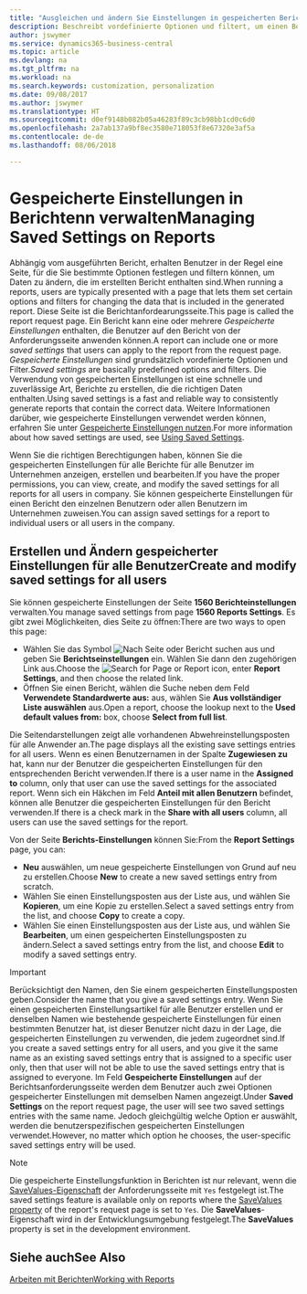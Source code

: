 ```yaml
---
title: "Ausgleichen und ändern Sie Einstellungen in gespeicherten Berichten | Microsoft Docs"
description: Beschreibt vordefinierte Optionen und filtert, um einen Bericht anzupassen und die richtigen Daten zu generieren.
author: jswymer
ms.service: dynamics365-business-central
ms.topic: article
ms.devlang: na
ms.tgt_pltfrm: na
ms.workload: na
ms.search.keywords: customization, personalization
ms.date: 09/08/2017
ms.author: jswymer
ms.translationtype: HT
ms.sourcegitcommit: d0ef9148b082b05a46283f89c3cb98bb1cd0c6d0
ms.openlocfilehash: 2a7ab137a9bf8ec3580e718053f8e67320e3af5a
ms.contentlocale: de-de
ms.lasthandoff: 08/06/2018

---
```

# <a name="managing-saved-settings-on-reports"></a><span data-ttu-id="2e06e-103">Gespeicherte Einstellungen in Berichtenn verwalten</span><span class="sxs-lookup"><span data-stu-id="2e06e-103">Managing Saved Settings on Reports</span></span>
<span data-ttu-id="2e06e-104">Abhängig vom ausgeführten Bericht, erhalten Benutzer in der Regel eine Seite, für die Sie bestimmte Optionen festlegen und filtern können, um Daten zu ändern, die im erstellten Bericht enthalten sind.</span><span class="sxs-lookup"><span data-stu-id="2e06e-104">When running a reports, users are typically presented with a page that lets them set certain options and filters for changing the data that is included in the generated report.</span></span> <span data-ttu-id="2e06e-105">Diese Seite ist die Berichtanfordearungsseite.</span><span class="sxs-lookup"><span data-stu-id="2e06e-105">This page is called the report request page.</span></span> <span data-ttu-id="2e06e-106">Ein Bericht kann eine oder mehrere *Gespeicherte Einstellungen* enthalten, die Benutzer auf den Bericht von der Anforderungsseite anwenden können.</span><span class="sxs-lookup"><span data-stu-id="2e06e-106">A report can include one or more *saved settings* that users can apply to the report from the request page.</span></span> <span data-ttu-id="2e06e-107">*Gespeicherte Einstellungen* sind grundsätzlich vordefinierte Optionen und Filter.</span><span class="sxs-lookup"><span data-stu-id="2e06e-107">*Saved settings* are basically predefined options and filters.</span></span> <span data-ttu-id="2e06e-108">Die Verwendung von gespeicherten Einstellungen ist eine schnelle und zuverlässige Art, Berichte zu erstellen, die die richtigen Daten enthalten.</span><span class="sxs-lookup"><span data-stu-id="2e06e-108">Using saved settings is a fast and reliable way to consistently generate reports that contain the correct data.</span></span> <span data-ttu-id="2e06e-109">Weitere Informationen darüber, wie gespeicherte Einstellungen verwendet werden können, erfahren Sie unter [Gespeicherte Einstellungen nutzen](ui-work-report.md#SavedSettings).</span><span class="sxs-lookup"><span data-stu-id="2e06e-109">For more information about how saved settings are used, see [Using Saved Settings](ui-work-report.md#SavedSettings).</span></span>

<span data-ttu-id="2e06e-110">Wenn Sie die richtigen Berechtigungen haben, können Sie die gespeicherten Einstellungen für alle Berichte für alle Benutzer im Unternehmen anzeigen, erstellen und bearbeiten.</span><span class="sxs-lookup"><span data-stu-id="2e06e-110">If you have the proper permissions, you can view, create, and modify the saved settings for all reports for all users in company.</span></span> <span data-ttu-id="2e06e-111">Sie können gespeicherte Einstellungen für einen Bericht den einzelnen Benutzern oder allen Benutzern im Unternehmen zuweisen.</span><span class="sxs-lookup"><span data-stu-id="2e06e-111">You can assign saved settings for a report to individual users or all users in the company.</span></span>

<!-- 
## Apply saved settings to a report
1. Open the report.

   The report request page appears.    
2. In the **Saved Settings** section of the page, set the **Name** field  to the saved settings that you want to use.

   The **Saved Settings** section only appears if the report has been run before or if there are existing saved settings entries. The saved settings entry called **Last used options and filters** is always available. These settings are the option and filter values that were used the last time you ran the report.

-->

## <a name="create-and-modify-saved-settings-for-all-users"></a><span data-ttu-id="2e06e-112">Erstellen und Ändern gespeicherter Einstellungen für alle Benutzer</span><span class="sxs-lookup"><span data-stu-id="2e06e-112">Create and modify saved settings for all users</span></span>
<span data-ttu-id="2e06e-113">Sie können gespeicherte Einstellungen der Seite **1560 Berichteinstellungen** verwalten.</span><span class="sxs-lookup"><span data-stu-id="2e06e-113">You manage saved settings from page **1560 Reports Settings**.</span></span> <span data-ttu-id="2e06e-114">Es gibt zwei Möglichkeiten, dies Seite zu öffnen:</span><span class="sxs-lookup"><span data-stu-id="2e06e-114">There are two ways to open this page:</span></span>
-   <span data-ttu-id="2e06e-115">Wählen Sie das Symbol ![Nach Seite oder Bericht suchen](media/ui-search/search_small.png "Nach Seite oder Bericht suchen") aus und geben Sie **Berichtseinstellungen** ein. Wählen Sie dann den zugehörigen Link aus.</span><span class="sxs-lookup"><span data-stu-id="2e06e-115">Choose the ![Search for Page or Report](media/ui-search/search_small.png "Search for Page or Report icon") icon, enter **Report Settings**, and then choose the related link.</span></span>
-   <span data-ttu-id="2e06e-116">Öffnen Sie einen Bericht, wählen die Suche neben dem Feld **Verwendete Standardwerte aus:** aus, wählen Sie **Aus vollständiger Liste auswählen** aus.</span><span class="sxs-lookup"><span data-stu-id="2e06e-116">Open a report, choose the lookup next to the **Used default values from:** box, choose **Select from full list**.</span></span>

<span data-ttu-id="2e06e-117">Die Seitendarstellungen zeigt alle vorhandenen Abwehreinstellungsposten für alle Anwender an.</span><span class="sxs-lookup"><span data-stu-id="2e06e-117">The page displays all the existing save settings entries for all users.</span></span> <span data-ttu-id="2e06e-118">Wenn es einen Benutzernamen in der Spalte **Zugewiesen zu** hat, kann nur der Benutzer die gespeicherten Einstellungen für den entsprechenden Bericht verwenden.</span><span class="sxs-lookup"><span data-stu-id="2e06e-118">If there is a user name in the **Assigned to** column, only that user can use the saved settings for the associated report.</span></span> <span data-ttu-id="2e06e-119">Wenn sich ein Häkchen im Feld **Anteil mit allen Benutzern** befindet, können alle Benutzer die  gespeicherten Einstellungen für den Bericht verwenden.</span><span class="sxs-lookup"><span data-stu-id="2e06e-119">If there is a check mark in the **Share with all users** column, all users can use the saved settings for the report.</span></span>

<span data-ttu-id="2e06e-120">Von der Seite **Berichts-Einstellungen** können Sie:</span><span class="sxs-lookup"><span data-stu-id="2e06e-120">From the **Report Settings** page, you can:</span></span>
-   <span data-ttu-id="2e06e-121">**Neu** auswählen, um neue gespeicherte Einstellungen von Grund auf neu zu erstellen.</span><span class="sxs-lookup"><span data-stu-id="2e06e-121">Choose **New** to create a new saved settings entry from scratch.</span></span>
-   <span data-ttu-id="2e06e-122">Wählen Sie einen Einstellungsposten aus der Liste aus, und wählen Sie **Kopieren**, um eine Kopie zu erstellen.</span><span class="sxs-lookup"><span data-stu-id="2e06e-122">Select a saved settings entry from the list, and choose **Copy** to create a copy.</span></span>
-   <span data-ttu-id="2e06e-123">Wählen Sie einen Einstellungsposten aus der Liste aus, und wählen Sie **Bearbeiten**, um einen gespeicherten Einstellungsposten zu ändern.</span><span class="sxs-lookup"><span data-stu-id="2e06e-123">Select a saved settings entry from the list, and choose **Edit** to modify a saved settings entry.</span></span>


> [!Important]
> <span data-ttu-id="2e06e-124">Berücksichtigt den Namen, den Sie einem gespeicherten Einstellungsposten geben.</span><span class="sxs-lookup"><span data-stu-id="2e06e-124">Consider the name that you give a saved settings entry.</span></span> <span data-ttu-id="2e06e-125">Wenn Sie einen gespeicherten Einstellungsartikel für alle Benutzer erstellen und er denselben Namen wie bestehende gespeicherte Einstellungen für einen bestimmten Benutzer hat, ist dieser Benutzer nicht dazu in der Lage, die gespeicherten Einstellungen zu verwenden, die jedem zugeordnet sind.</span><span class="sxs-lookup"><span data-stu-id="2e06e-125">If you create a saved settings entry for all users, and you give it the same name as an existing saved settings entry that is assigned to a specific user only, then that user will not be able to use the saved settings entry that is assigned to everyone.</span></span>  <span data-ttu-id="2e06e-126">Im Feld **Gespeicherte Einstellungen** auf der Berichtsanforderungsseite werden dem Benutzer auch zwei Optionen gespeicherter Einstellungen mit demselben Namen angezeigt.</span><span class="sxs-lookup"><span data-stu-id="2e06e-126">Under **Saved Settings** on the report request page, the user will see two saved settings entries with the same name.</span></span> <span data-ttu-id="2e06e-127">Jedoch gleichgültig welche Option er auswählt, werden die benutzerspezifischen gespeicherten Einstellungen verwendet.</span><span class="sxs-lookup"><span data-stu-id="2e06e-127">However, no matter which option he chooses, the user-specific saved settings entry will be used.</span></span>

> [!NOTE]
> <span data-ttu-id="2e06e-128">Die gespeicherte Einstellungsfunktion in Berichten ist nur relevant, wenn die [SaveValues-Eigenschaft](https://docs.microsoft.com/en-us/dynamics-nav/savevalues-property) der Anforderungsseite mit `Yes` festgelegt ist.</span><span class="sxs-lookup"><span data-stu-id="2e06e-128">The saved settings feature is available only on reports where the [SaveValues property](https://docs.microsoft.com/en-us/dynamics-nav/savevalues-property) of the report's request page is set to `Yes`.</span></span> <span data-ttu-id="2e06e-129">Die **SaveValues**-Eigenschaft wird in der Entwicklungsumgebung festgelegt.</span><span class="sxs-lookup"><span data-stu-id="2e06e-129">The **SaveValues** property is set in the development environment.</span></span>  

## <a name="see-also"></a><span data-ttu-id="2e06e-130">Siehe auch</span><span class="sxs-lookup"><span data-stu-id="2e06e-130">See Also</span></span>
[<span data-ttu-id="2e06e-131">Arbeiten mit Berichten</span><span class="sxs-lookup"><span data-stu-id="2e06e-131">Working with Reports</span></span>](ui-work-report.md)  

